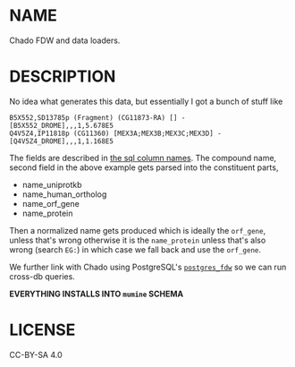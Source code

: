 NAME
====

Chado FDW and data loaders.

DESCRIPTION
====

No idea what generates this data, but essentially I got a bunch of stuff like 

```
B5X552,SD13785p (Fragment) (CG11873-RA) [] - [B5X552_DROME],,,1,5.678E5
Q4V5Z4,IP11818p (CG11360) [MEX3A;MEX3B;MEX3C;MEX3D] - [Q4V5Z4_DROME],,,1,1.168E5
```

The fields are described in [the sql column names](./sql/24_mumine_tables.sql).
The compound name, second field in the above example gets parsed into the
constituent parts,

* name_uniprotkb
* name_human_ortholog
* name_orf_gene
* name_protein

Then a normalized name gets produced which is ideally the `orf_gene`, unless
that's wrong otherwise it is the `name_protein` unless that's also wrong
(search `EG:`) in which case we fall back and use the `orf_gene`.

We further link with Chado using PostgreSQL's
[`postgres_fdw`](https://www.postgresql.org/docs/current/static/postgres-fdw.html)
so we can run cross-db queries.

**EVERYTHING INSTALLS INTO `mumine` SCHEMA**

LICENSE
====

CC-BY-SA 4.0
